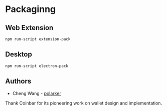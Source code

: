 # Packaginng

## Web Extension

`npm run-script extension-pack`

## Desktop

`npm run-script electron-pack`

## Authors
* Cheng Wang - [polarker](https://twitter.com/wachmc)

Thank Coinbar for its pioneering work on wallet design and implementation.
